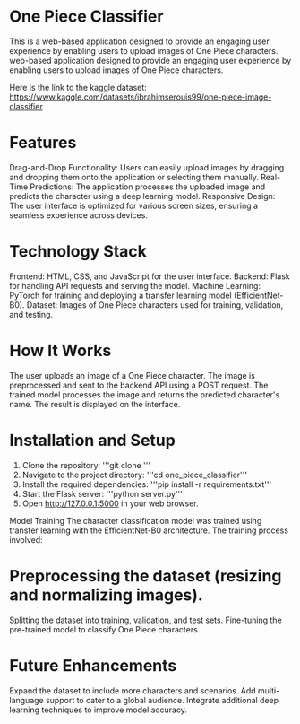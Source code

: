 # One Piece Classifier
This is a web-based application designed to provide an engaging user experience by enabling users to upload images of One Piece characters. web-based application designed to provide an engaging user experience by enabling users to upload images of One Piece characters. 

Here is the link to the kaggle dataset: https://www.kaggle.com/datasets/ibrahimserouis99/one-piece-image-classifier

# Features
Drag-and-Drop Functionality: Users can easily upload images by dragging and dropping them onto the application or selecting them manually.
Real-Time Predictions: The application processes the uploaded image and predicts the character using a deep learning model.
Responsive Design: The user interface is optimized for various screen sizes, ensuring a seamless experience across devices.

# Technology Stack
Frontend: HTML, CSS, and JavaScript for the user interface.
Backend: Flask for handling API requests and serving the model.
Machine Learning: PyTorch for training and deploying a transfer learning model (EfficientNet-B0).
Dataset: Images of One Piece characters used for training, validation, and testing.

# How It Works
The user uploads an image of a One Piece character.
The image is preprocessed and sent to the backend API using a POST request.
The trained model processes the image and returns the predicted character's name.
The result is displayed on the interface.

# Installation and Setup
1. Clone the repository:
'''git clone <repository-url>'''
2. Navigate to the project directory:
'''cd one_piece_classifier'''
3. Install the required dependencies:
'''pip install -r requirements.txt'''
4. Start the Flask server:
'''python server.py'''
5. Open http://127.0.0.1:5000 in your web browser.

Model Training
The character classification model was trained using transfer learning with the EfficientNet-B0 architecture. The training process involved:

# Preprocessing the dataset (resizing and normalizing images).
Splitting the dataset into training, validation, and test sets.
Fine-tuning the pre-trained model to classify One Piece characters.

# Future Enhancements
Expand the dataset to include more characters and scenarios.
Add multi-language support to cater to a global audience.
Integrate additional deep learning techniques to improve model accuracy.

